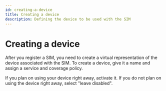 ```yaml
---
id: creating-a-device
title: Creating a device
description: Defining the device to be used with the SIM
---
```

# Creating a device

After you register a SIM, you need to create a virtual representation of the device associated with the SIM.
To create a device, give it a name and assign a service and coverage policy.

If you plan on using your device right away, activate it. If you do not plan on using the device right away, select "leave disabled".
